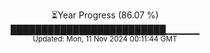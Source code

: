 <p align="center">
⏳Year Progress (86.07 %)<br>
█████████████████████████▁▁▁▁▁ <br>
<sub>Updated: Mon, 11 Nov 2024 00:11:44 GMT</sub>
</p>

